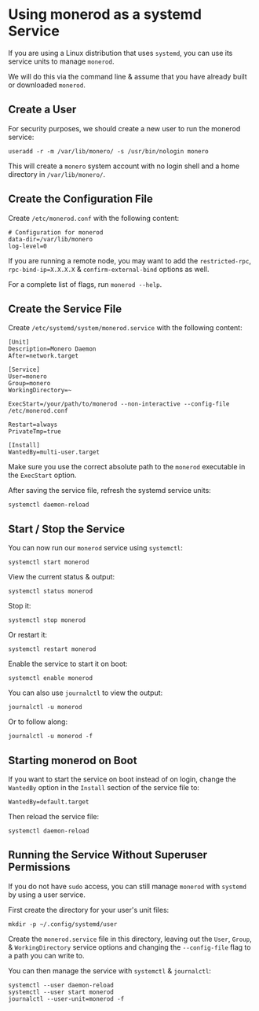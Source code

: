 # Using monerod as a systemd Service

If you are using a Linux distribution that uses `systemd`, you can use its
service units to manage `monerod`.

We will do this via the command line & assume that you have already built or
downloaded `monerod`.


## Create a User

For security purposes, we should create a new user to run the monerod service:

    useradd -r -m /var/lib/monero/ -s /usr/bin/nologin monero

This will create a `monero` system account with no login shell and a home
directory in `/var/lib/monero/`.


## Create the Configuration File

Create `/etc/monerod.conf` with the following content:

    # Configuration for monerod
    data-dir=/var/lib/monero
    log-level=0

If you are running a remote node, you may want to add the `restricted-rpc`,
`rpc-bind-ip=X.X.X.X` & `confirm-external-bind` options as well.

For a complete list of flags, run `monerod --help`.


## Create the Service File

Create `/etc/systemd/system/monerod.service` with the following content:

    [Unit]
    Description=Monero Daemon
    After=network.target

    [Service]
    User=monero
    Group=monero
    WorkingDirectory=~

    ExecStart=/your/path/to/monerod --non-interactive --config-file /etc/monerod.conf

    Restart=always
    PrivateTmp=true

    [Install]
    WantedBy=multi-user.target

Make sure you use the correct absolute path to the `monerod` executable in the
`ExecStart` option.

After saving the service file, refresh the systemd service units:

    systemctl daemon-reload


## Start / Stop the Service

You can now run our `monerod` service using `systemctl`:

    systemctl start monerod

View the current status & output:

    systemctl status monerod

Stop it:

    systemctl stop monerod

Or restart it:

    systemctl restart monerod

Enable the service to start it on boot:

    systemctl enable monerod

You can also use `journalctl` to view the output:

    journalctl -u monerod

Or to follow along:

    journalctl -u monerod -f


## Starting monerod on Boot

If you want to start the service on boot instead of on login, change the
`WantedBy` option in the `Install` section of the service file to:

    WantedBy=default.target

Then reload the service file:

    systemctl daemon-reload


## Running the Service Without Superuser Permissions

If you do not have `sudo` access, you can still manage `monerod` with `systemd`
by using a user service.

First create the directory for your user's unit files:

    mkdir -p ~/.config/systemd/user

Create the `monerod.service` file in this directory, leaving out the `User`,
`Group`, & `WorkingDirectory` service options and changing the `--config-file`
flag to a path you can write to.

You can then manage the service with `systemctl` & `journalctl`:

    systemctl --user daemon-reload
    systemctl --user start monerod
    journalctl --user-unit=monerod -f
